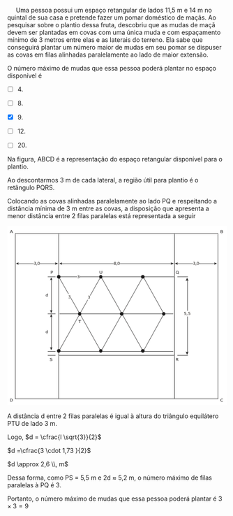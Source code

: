 

     Uma pessoa possui um espaço retangular de lados 11,5 m e 14 m no quintal de sua casa e pretende fazer um pomar doméstico de maçãs. Ao pesquisar sobre o plantio dessa fruta, descobriu que as mudas de maçã devem ser plantadas em covas com uma única muda e com espaçamento mínimo de 3 metros entre elas e as laterais do terreno. Ela sabe que conseguirá plantar um número maior de mudas em seu pomar se dispuser as covas em filas alinhadas paralelamente ao lado de maior extensão.

O número máximo de mudas que essa pessoa poderá plantar no espaço disponível é



- [ ] 4\.
- [ ] 8\.
- [x] 9\.
- [ ] 12\.
- [ ] 20\.


Na figura, ABCD é a representação do espaço retangular disponível para o plantio.

Ao descontarmos 3 m de cada lateral, a região útil para plantio é o retângulo PQRS.

Colocando as covas alinhadas paralelamente ao lado PQ e respeitando a distância mínima de 3 m entre as covas, a disposição que apresenta a menor distância entre 2 filas paralelas está representada a seguir

![](8d16d1de-3457-c47a-6b95-302544cee5d3.png)

A distância d entre 2 filas paralelas é igual à altura do triângulo equilátero PTU de lado 3 m.

Logo, $d = \cfrac{l \sqrt{3}}{2}$ 

$d =\cfrac{3 \cdot 1,73 }{2}$

$d \approx 2,6 \\, m$

Dessa forma, como PS = 5,5 m e 2d $\approx$ 5,2 m, o número máximo de filas paralelas à PQ é 3.

Portanto, o número máximo de mudas que essa pessoa poderá plantar é $3 \times 3 = 9$
